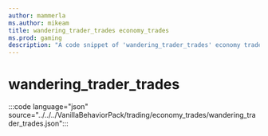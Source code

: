 ```yaml
---
author: mammerla
ms.author: mikeam
title: wandering_trader_trades economy_trades
ms.prod: gaming
description: "A code snippet of 'wandering_trader_trades' economy trades"
---
```


# wandering_trader_trades

:::code language="json" source="../../../VanillaBehaviorPack/trading/economy_trades/wandering_trader_trades.json":::
